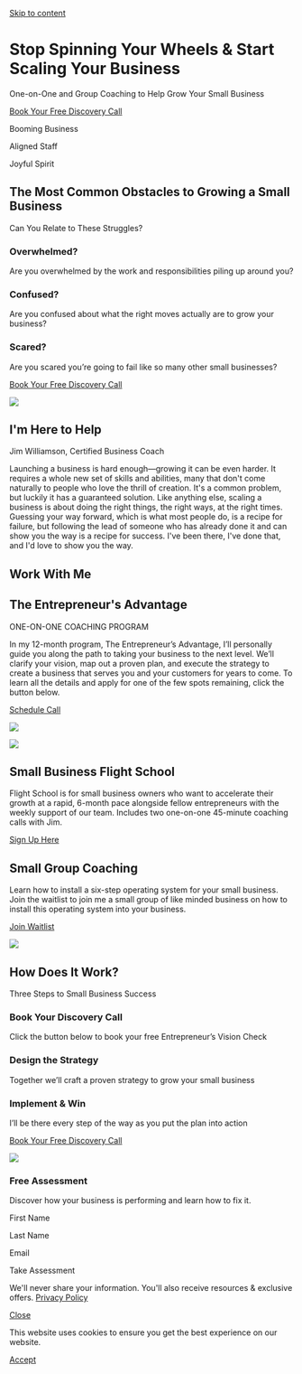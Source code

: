 [Skip to content](https://williamsoncg.com/#content "Skip to content")

# Stop Spinning Your Wheels & Start Scaling Your Business

One-on-One and Group Coaching to Help Grow Your Small Business

[Book Your Free Discovery Call](https://williamsoncg.com/discovery-call)

Booming Business

Aligned Staff

Joyful Spirit

## The Most Common Obstacles to Growing a Small Business

Can You Relate to These Struggles?

### Overwhelmed?

Are you overwhelmed by the work and responsibilities piling up around you?

### Confused?

Are you confused about what the right moves actually are to grow your business?

### Scared?

Are you scared you’re going to fail like so many other small businesses?

[Book Your Free Discovery Call](https://williamsoncg.com/discovery-call)

![](https://williamsoncg.com/wp-content/uploads/2023/06/JimWilliamsonConsultingGroup_Home_Guide.png)

## I'm Here to Help

Jim Williamson, Certified Business Coach

Launching a business is hard enough—growing it can be even harder. It requires a whole new set of skills and abilities, many that don't come naturally to people who love the thrill of creation. It's a common problem, but luckily it has a guaranteed solution.
Like anything else, scaling a business is about doing the right things, the right ways, at the right times. Guessing your way forward, which is what most people do, is a recipe for failure, but following the lead of someone who has already done it and can show you the way is a recipe for success. I've been there, I've done that, and I'd love to show you the way.

## Work With Me

## The Entrepreneur's Advantage

ONE-ON-ONE COACHING PROGRAM

In my 12-month program, The Entrepreneur’s Advantage, I’ll personally guide you along the path to taking your business to the next level. We’ll clarify your vision, map out a proven plan, and execute the strategy to create a business that serves you and your customers for years to come. To learn all the details and apply for one of the few spots remaining, click the button below.

[Schedule Call](https://williamsoncg.com/discovery-call)

![](https://williamsoncg.com/wp-content/uploads/2024/03/WCG-Services-Offering-Images-2.png)

![](https://williamsoncg.com/wp-content/uploads/2024/03/WCG-Services-Offering-Images-.png)

## Small Business   Flight School

Flight School is for small business owners who want to accelerate their growth at a rapid, 6-month pace alongside fellow entrepreneurs with the weekly support of our team. Includes two one-on-one 45-minute coaching calls with Jim.

[Sign Up Here](https://jimwilliamson.businessflightsite.com/)

## Small Group Coaching

Learn how to install a six-step operating system for your small business. Join the waitlist to join me a small group of like minded business on how to install this operating system into your business.

[Join Waitlist](https://keap.app/contact-us/6818337619328168)

![](https://williamsoncg.com/wp-content/uploads/2024/11/Black-Cohort-1-2048x1366.jpeg)

## How Does It Work?

Three Steps to Small Business Success

### Book Your Discovery Call

Click the button below to book your free Entrepreneur’s Vision Check

### Design the Strategy

Together we’ll craft a proven strategy to grow your small business

### Implement & Win

I’ll be there every step of the way as you put the plan into action

[Book Your Free Discovery Call](https://williamsoncg.com/discovery-call)

![](https://williamsoncg.com/wp-content/uploads/2023/10/Untitled-design-31.png)

### Free Assessment

Discover how your business is performing and learn how to fix it.

First Name

Last Name

Email

Take Assessment

We'll never share your information. You'll also receive resources & exclusive offers. [Privacy Policy](https://williamsoncg.com/privacy/)

[Close](https://williamsoncg.com/#)

This website uses cookies to ensure you get the best experience on our website.

[Accept](https://williamsoncg.com/#elementor-action%3Aaction%3Dpopup%3Aclose%26settings%3DeyJkb19ub3Rfc2hvd19hZ2FpbiI6InllcyJ9)